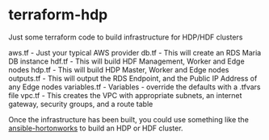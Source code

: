 # terraform-hdp

Just some terraform code to build infrastructure for HDP/HDF clusters

aws.tf - Just your typical AWS provider
db.tf - This will create an RDS Maria DB instance
hdf.tf - This will build HDF Management, Worker and Edge nodes
hdp.tf - This will build HDP Master, Worker and Edge nodes
outputs.tf - This will output the RDS Endpoint, and the Public IP Address of any Edge nodes
variables.tf - Variables - override the defaults with a .tfvars file
vpc.tf - This creates the VPC with appropriate subnets, an internet gateway, security groups, and a route table

Once the infrastructure has been built, you could use something like the [ansible-hortonworks](https://github.com/hortonworks/ansible-hortonworks) to build an HDP or HDF cluster.
